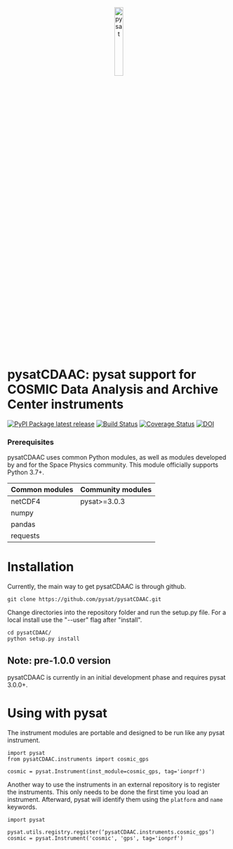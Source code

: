 <div align="center">
        <img height="0" width="0px">
        <img width="20%" src="https://raw.githubusercontent.com/pysat/pysatCDAAC/logo.png" alt="pysat" title="pysatCDAAC"</img>
</div>

# pysatCDAAC: pysat support for COSMIC Data Analysis and Archive Center instruments
[![PyPI Package latest release](https://img.shields.io/pypi/v/pysatCDAAC.svg)](https://pypi.python.org/pypi/pysatCDAAC)
[![Build Status](https://github.com/github/docs/actions/workflows/main.yml/badge.svg)](https://github.com/github/docs/actions/workflows/main.yml/badge.svg)
[![Coverage Status](https://coveralls.io/repos/github/pysat/pysatCDAAC/badge.svg?branch=main)](https://coveralls.io/github/pysat/pysatCDAAC?branch=main)
[![DOI](https://zenodo.org/badge/287322558.svg)](https://zenodo.org/badge/latestdoi/287322558)

### Prerequisites

pysatCDAAC uses common Python modules, as well as modules developed by
and for the Space Physics community.  This module officially supports
Python 3.7+.

| Common modules | Community modules |
| -------------- | ----------------- |
| netCDF4        | pysat>=3.0.3      |
| numpy          |                   |
| pandas         |                   |
| requests       |                   |


# Installation

Currently, the main way to get pysatCDAAC is through github.

```
git clone https://github.com/pysat/pysatCDAAC.git
```

Change directories into the repository folder and run the setup.py file.  For
a local install use the "--user" flag after "install".

```
cd pysatCDAAC/
python setup.py install
```

Note: pre-1.0.0 version
-----------------------
pysatCDAAC is currently in an initial development phase and requires pysat 3.0.0+.


# Using with pysat

The instrument modules are portable and designed to be run like any pysat instrument.

```
import pysat
from pysatCDAAC.instruments import cosmic_gps

cosmic = pysat.Instrument(inst_module=cosmic_gps, tag='ionprf')
```
Another way to use the instruments in an external repository is to register the instruments.  This only needs to be done the first time you load an instrument.  Afterward, pysat will identify them using the `platform` and `name` keywords.

```
import pysat

pysat.utils.registry.register(‘pysatCDAAC.instruments.cosmic_gps’)
cosmic = pysat.Instrument('cosmic', 'gps', tag='ionprf')
```
